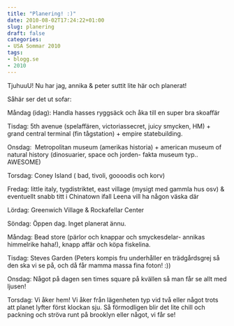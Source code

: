 ```yaml
---
title: "Planering! :)"
date: 2010-08-02T17:24:22+01:00
slug: planering
draft: false
categories:
- USA Sommar 2010
tags:
- blogg.se
- 2010
---
```

TjuhuuU! Nu har jag, annika & peter suttit lite här och planerat!  
  
Såhär ser det ut sofar:  
  
Måndag (idag): Handla hasses ryggsäck och åka till en super bra skoaffär  
  
Tisdag: 5th avenue (spelaffären, victoriassecret, juicy smycken, HM) + grand central terminal (fin tågstation) + empire statebuilding.  
  
Onsdag:  Metropolitan museum (amerikas historia) + american museum of natural history (dinosuarier, space och jorden- fakta museum typ.. AWESOME)  
  
Torsdag: Coney Island ( bad, tivoli, goooodis och korv)  
  
Fredag: little italy, tygdistriktet, east village (mysigt med gammla hus osv) & eventuellt snabb titt i Chinatown ifall Leena vill ha någon väska där  
  
Lördag: Greenwich Village & Rockafellar Center  
  
Söndag: Öppen dag. Inget planerat ännu.  
  
Måndag: Bead store (pärlor och knappar och smyckesdelar- annikas himmelrike haha!), knapp affär och köpa fiskelina.  
  
Tisdag: Steves Garden (Peters kompis fru underhåller en trädgårdsgrej så den ska vi se på, och då får mamma massa fina foton! :))  
  
Onsdag: Något på dagen sen times square på kvällen så man får se allt med ljusen!  
  
Torsdag: Vi åker hem! Vi åker från lägenheten typ vid två eller något trots att planet lyfter först klockan sju. Så förmodligen blir det lite chill och packning och ströva runt på brooklyn eller något, vi får se!